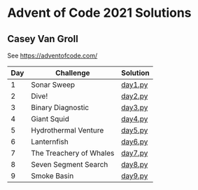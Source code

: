 # Advent of Code 2021 Solutions
## Casey Van Groll

See https://adventofcode.com/

| Day | Challenge               | Solution                  |
| --- | ----------------------- | ------------------------- |
| 1   | Sonar Sweep             | [day1.py](./day1/day1.py) |
| 2   | Dive!                   | [day2.py](./day2/day2.py) |
| 3   | Binary Diagnostic       | [day3.py](./day3/day3.py) |
| 4   | Giant Squid             | [day4.py](./day4/day4.py) |
| 5   | Hydrothermal Venture    | [day5.py](./day5/day5.py) |
| 6   | Lanternfish             | [day6.py](./day6/day6.py) |
| 7   | The Treachery of Whales | [day7.py](./day7/day7.py) |
| 8   | Seven Segment Search    | [day8.py](./day8/day8.py) |
| 9   | Smoke Basin             | [day9.py](./day9/day9.py) |
